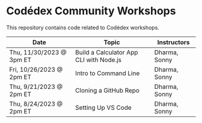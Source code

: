 # Codédex Community Workshops

This repository contains code related to Codédex workshops.

| Date         | Topic       | Instructors  | 
| ----------- | ----------- | ------------ |
| Thu, 11/30/2023 @ 3pm ET | Build a Calculator App CLI with Node.js | Dharma, Sonny |
| Fri, 10/26/2023 @ 2pm ET | Intro to Command Line | Dharma, Sonny |
| Thu, 9/21/2023 @ 2pm ET | Cloning a GitHub Repo | Dharma, Sonny |
| Thu, 8/24/2023 @ 2pm ET | Setting Up VS Code | Dharma, Sonny |

